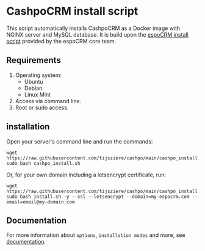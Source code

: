 # CashpoCRM install script

This script automatically installs CashpoCRM as a Docker image with NGINX server and MySQL database. It is build upon the [espoCRM install script](https://github.com/espocrm/espocrm-installer) provided by the espoCRM core team.

## Requirements

1. Operating system:
	* Ubuntu
	* Debian
	* Linux Mint
2. Access via command line.
3. Root or sudo access.

## installation

Open your server's command line and run the commands:

``` 
wget https://raw.githubusercontent.com/tijsziere/cashpo/main/cashpo_install.sh
sudo bash cashpo_install.sh 
```

Or, for your own domain including a letsencrypt certificate, run:

``` 
wget https://raw.githubusercontent.com/tijsziere/cashpo/main/cashpo_install.sh
sudo bash install.sh -y --ssl --letsencrypt --domain=my-espocrm.com --email=email@my-domain.com 
```

## Documentation

For more information about `options`, `installation modes` and more, see [documentation](https://github.com/espocrm/documentation/blob/master/docs/administration/installation-by-script.md).